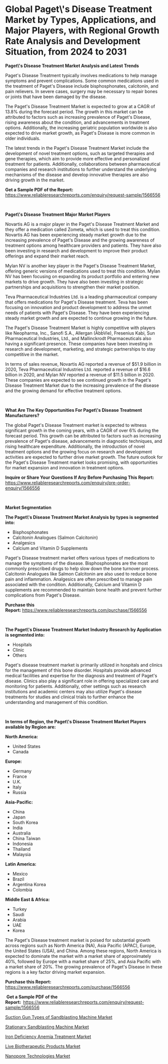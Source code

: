 <p><h1>Global Paget\'s Disease Treatment Market by Types, Applications, and Major Players, with Regional Growth Rate Analysis and Development Situation, from 2024 to 2031</h1></p><p><strong>Paget\'s Disease Treatment Market Analysis and Latest Trends</strong></p>
<p><p>Paget's Disease Treatment typically involves medications to help manage symptoms and prevent complications. Some common medications used in the treatment of Paget's Disease include bisphosphonates, calcitonin, and pain relievers. In severe cases, surgery may be necessary to repair bones or joints that have been damaged by the disease.</p><p>The Paget's Disease Treatment Market is expected to grow at a CAGR of 13.8% during the forecast period. The growth in this market can be attributed to factors such as increasing prevalence of Paget's Disease, rising awareness about the condition, and advancements in treatment options. Additionally, the increasing geriatric population worldwide is also expected to drive market growth, as Paget's Disease is more common in older individuals.</p><p>The latest trends in the Paget's Disease Treatment Market include the development of novel treatment options, such as targeted therapies and gene therapies, which aim to provide more effective and personalized treatment for patients. Additionally, collaborations between pharmaceutical companies and research institutions to further understand the underlying mechanisms of the disease and develop innovative therapies are also driving growth in the market.</p></p>
<p><strong>Get a Sample PDF of the Report:&nbsp;</strong> <a href="https://www.reliableresearchreports.com/enquiry/request-sample/1566556">https://www.reliableresearchreports.com/enquiry/request-sample/1566556</a></p>
<p>&nbsp;</p>
<p><strong>Paget\'s Disease Treatment Major Market Players</strong></p>
<p><p>Novartis AG is a major player in the Paget's Disease Treatment Market and they offer a medication called Zometa, which is used to treat this condition. Novartis AG has been experiencing steady market growth due to the increasing prevalence of Paget's Disease and the growing awareness of treatment options among healthcare providers and patients. They have also been investing in research and development to improve their product offerings and expand their market reach.</p><p>Mylan NV is another key player in the Paget's Disease Treatment Market, offering generic versions of medications used to treat this condition. Mylan NV has been focusing on expanding its product portfolio and entering new markets to drive growth. They have also been investing in strategic partnerships and acquisitions to strengthen their market position.</p><p>Teva Pharmaceutical Industries Ltd. is a leading pharmaceutical company that offers medications for Paget's Disease treatment. Teva has been focusing on innovation and product development to address the unmet needs of patients with Paget's Disease. They have been experiencing steady market growth and are expected to continue growing in the future.</p><p>The Paget's Disease Treatment Market is highly competitive with players like Neopharma, Inc., Sanofi S.A., Allergan (AbbVie), Fresenius Kabi, Sun Pharmaceutical Industries, Ltd., and Mallinckrodt Pharmaceuticals also having a significant presence. These companies have been investing in research and development, marketing, and strategic partnerships to stay competitive in the market.</p><p>In terms of sales revenue, Novartis AG reported a revenue of $51.9 billion in 2020, Teva Pharmaceutical Industries Ltd. reported a revenue of $16.6 billion in 2020, and Mylan NV reported a revenue of $11.5 billion in 2020. These companies are expected to see continued growth in the Paget's Disease Treatment Market due to the increasing prevalence of the disease and the growing demand for effective treatment options.</p></p>
<p>&nbsp;</p>
<p><strong>What Are The Key Opportunities For Paget\'s Disease Treatment Manufacturers?</strong></p>
<p><p>The global Paget's Disease Treatment market is expected to witness significant growth in the coming years, with a CAGR of over 6% during the forecast period. This growth can be attributed to factors such as increasing prevalence of Paget's disease, advancements in diagnostic techniques, and rising healthcare expenditure. Additionally, the introduction of novel treatment options and the growing focus on research and development activities are expected to further drive market growth. The future outlook for the Paget's Disease Treatment market looks promising, with opportunities for market expansion and innovation in treatment options.</p></p>
<p><strong>Inquire or Share Your Questions If Any Before Purchasing This Report:</strong> <a href="https://www.reliableresearchreports.com/enquiry/pre-order-enquiry/1566556">https://www.reliableresearchreports.com/enquiry/pre-order-enquiry/1566556</a></p>
<p>&nbsp;</p>
<p><strong>Market Segmentation</strong></p>
<p><strong>The Paget\'s Disease Treatment Market Analysis by types is segmented into:</strong></p>
<p><ul><li>Bisphosphonates</li><li>Calcitonin Analogues (Salmon Calcitonin)</li><li>Analgesics</li><li>Calcium and Vitamin D Supplements</li></ul></p>
<p><p>Paget's Disease treatment market offers various types of medications to manage the symptoms of the disease. Bisphosphonates are the most commonly prescribed drugs to help slow down the bone turnover process. Calcitonin Analogues like Salmon Calcitonin are also used to reduce bone pain and inflammation. Analgesics are often prescribed to manage pain associated with the condition. Additionally, Calcium and Vitamin D supplements are recommended to maintain bone health and prevent further complications from Paget's Disease.</p></p>
<p><strong>Purchase this Report:&nbsp;</strong><a href="https://www.reliableresearchreports.com/purchase/1566556">https://www.reliableresearchreports.com/purchase/1566556</a></p>
<p>&nbsp;</p>
<p><strong>The Paget\'s Disease Treatment Market Industry Research by Application is segmented into:</strong></p>
<p><ul><li>Hospitals</li><li>Clinic</li><li>Others</li></ul></p>
<p><p>Paget's disease treatment market is primarily utilized in hospitals and clinics for the management of this bone disorder. Hospitals provide advanced medical facilities and expertise for the diagnosis and treatment of Paget's disease. Clinics also play a significant role in offering specialized care and monitoring for patients. Additionally, other settings such as research institutions and academic centers may also utilize Paget's disease treatments for studies and clinical trials to further enhance the understanding and management of this condition.</p></p>
<p>&nbsp;</p>
<p><strong>In terms of Region, the Paget\'s Disease Treatment Market Players available by Region are:</strong></p>
<p>
    <p> <strong> North America: </strong>
        <ul>
            <li>United States</li>
            <li>Canada</li>
        </ul>
        </p> 
    <p> <strong> Europe: </strong>
        <ul>
            <li>Germany</li>
            <li>France</li>
            <li>U.K.</li>
            <li>Italy</li>
            <li>Russia</li>
        </ul>
        </p> 
    <p> <strong> Asia-Pacific: </strong>
        <ul>
            <li>China</li>
            <li>Japan</li>
            <li>South Korea</li>
            <li>India</li>
            <li>Australia</li>
            <li>China Taiwan</li>
            <li>Indonesia</li>
            <li>Thailand</li>
            <li>Malaysia</li>
        </ul>
        </p> 
    <p> <strong> Latin America: </strong>
        <ul>
            <li>Mexico</li>
            <li>Brazil</li>
            <li>Argentina Korea</li>
            <li>Colombia</li>
        </ul>
        </p> 
    <p> <strong> Middle East & Africa: </strong>
        <ul>
            <li>Turkey</li>
            <li>Saudi</li>
            <li>Arabia</li>
            <li>UAE</li>
            <li>Korea</li>
        </ul>
    </p>
    </p>
<p><p>The Paget's Disease treatment market is poised for substantial growth across regions such as North America (NA), Asia Pacific (APAC), Europe, the United States (USA), and China. Among these regions, North America is expected to dominate the market with a market share of approximately 40%, followed by Europe with a market share of 25%, and Asia Pacific with a market share of 20%. The growing prevalence of Paget's Disease in these regions is a key factor driving market expansion.</p></p>
<p><strong>Purchase this Report: </strong><a href="https://www.reliableresearchreports.com/purchase/1566556">https://www.reliableresearchreports.com/purchase/1566556</a></p>
<p>&nbsp;<strong>Get a Sample PDF of the Report:&nbsp;&nbsp;</strong><a href="https://www.reliableresearchreports.com/enquiry/request-sample/1566556">https://www.reliableresearchreports.com/enquiry/request-sample/1566556</a></p>
<p><strong></strong></p>
<p><p><a href="https://github.com/lataunyatinikmelvin59ilbd0dv/Market-Research-Report-List-1/blob/main/suction-gun-types-of-sandblasting-machine-market.md">Suction Gun Types of Sandblasting Machine Market</a></p><p><a href="https://github.com/pgtimber/Market-Research-Report-List-1/blob/main/stationary-sandblasting-machine-market.md">Stationary Sandblasting Machine Market</a></p><p><a href="https://medium.com/@samirmayert_36715/iron-deficiency-anemia-treatment-market-insight-market-trends-growth-forecasted-from-2024-to-1a59efdfc803">Iron Deficiency Anemia Treatment Market</a></p><p><a href="https://medium.com/@samirmayert_36715/live-biotherapeutic-products-market-size-market-outlook-and-market-forecast-2024-to-2031-e3d645f8e36c">Live Biotherapeutic Products Market</a></p><p><a href="https://medium.com/@samirmayert_36715/nanopore-technologies-market-size-cagr-trends-2024-2030-e9f460dfc43d">Nanopore Technologies Market</a></p></p>